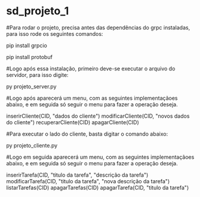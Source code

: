 # sd_projeto_1

#Para rodar o projeto, precisa antes das dependências do grpc instaladas, para isso rode os seguintes comandos:

pip install grpcio

pip install protobuf

#Logo após essa instalação, primeiro deve-se executar o arquivo do servidor, para isso digite:

py projeto_server.py

#Logo após aparecerá um menu, com as seguintes implementaçãoes abaixo, e em seguida só seguir o menu para fazer a operação deseja.

inserirCliente(CID, "dados do cliente")
modificarCliente(CID, "novos dados do cliente")
recuperarCliente(CID)
apagarCliente(CID)

#Para executar o lado do cliente, basta digitar o comando abaixo:

py projeto_cliente.py

#Logo em seguida aparecerá um menu, com as seguintes implementaçãoes abaixo, e em seguida só seguir o menu para fazer a operação deseja.

inserirTarefa(CID, "titulo da tarefa", "descrição da tarefa")
modificarTarefa(CID, "titulo da tarefa", "nova descrição da tarefa")
listarTarefas(CID)
apagarTarefas(CID)
apagarTarefa(CID, "titulo da tarefa")

